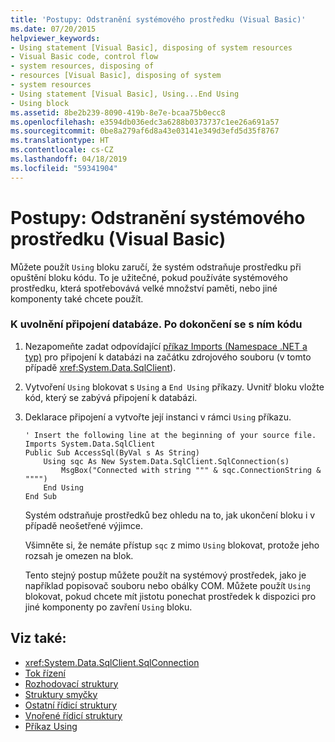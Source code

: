 ```yaml
---
title: 'Postupy: Odstranění systémového prostředku (Visual Basic)'
ms.date: 07/20/2015
helpviewer_keywords:
- Using statement [Visual Basic], disposing of system resources
- Visual Basic code, control flow
- system resources, disposing of
- resources [Visual Basic], disposing of system
- system resources
- Using statement [Visual Basic], Using...End Using
- Using block
ms.assetid: 8be2b239-8090-419b-8e7e-bcaa75b0ecc8
ms.openlocfilehash: e3594db036edc3a6288b0373737c1ee26a691a57
ms.sourcegitcommit: 0be8a279af6d8a43e03141e349d3efd5d35f8767
ms.translationtype: HT
ms.contentlocale: cs-CZ
ms.lasthandoff: 04/18/2019
ms.locfileid: "59341904"
---
```

# <a name="how-to-dispose-of-a-system-resource-visual-basic"></a>Postupy: Odstranění systémového prostředku (Visual Basic)
Můžete použít `Using` bloku zaručí, že systém odstraňuje prostředku při opuštění bloku kódu. To je užitečné, pokud používáte systémového prostředku, která spotřebovává velké množství paměti, nebo jiné komponenty také chcete použít.  
  
### <a name="to-dispose-of-a-database-connection-when-your-code-is-finished-with-it"></a>K uvolnění připojení databáze. Po dokončení se s ním kódu  
  
1. Nezapomeňte zadat odpovídající [příkaz Imports (Namespace .NET a typ)](../../../../visual-basic/language-reference/statements/imports-statement-net-namespace-and-type.md) pro připojení k databázi na začátku zdrojového souboru (v tomto případě <xref:System.Data.SqlClient>).  
  
2. Vytvoření `Using` blokovat s `Using` a `End Using` příkazy. Uvnitř bloku vložte kód, který se zabývá připojení k databázi.  
  
3. Deklarace připojení a vytvořte její instanci v rámci `Using` příkazu.  
  
    ```  
    ' Insert the following line at the beginning of your source file.  
    Imports System.Data.SqlClient  
    Public Sub AccessSql(ByVal s As String)  
        Using sqc As New System.Data.SqlClient.SqlConnection(s)  
            MsgBox("Connected with string """ & sqc.ConnectionString & """")  
        End Using  
    End Sub  
    ```  
  
     Systém odstraňuje prostředků bez ohledu na to, jak ukončení bloku i v případě neošetřené výjimce.  
  
     Všimněte si, že nemáte přístup `sqc` z mimo `Using` blokovat, protože jeho rozsah je omezen na blok.  
  
     Tento stejný postup můžete použít na systémový prostředek, jako je například popisovač souboru nebo obálky COM. Můžete použít `Using` blokovat, pokud chcete mít jistotu ponechat prostředek k dispozici pro jiné komponenty po zavření `Using` bloku.  
  
## <a name="see-also"></a>Viz také:

- <xref:System.Data.SqlClient.SqlConnection>
- [Tok řízení](../../../../visual-basic/programming-guide/language-features/control-flow/index.md)
- [Rozhodovací struktury](../../../../visual-basic/programming-guide/language-features/control-flow/decision-structures.md)
- [Struktury smyčky](../../../../visual-basic/programming-guide/language-features/control-flow/loop-structures.md)
- [Ostatní řídicí struktury](../../../../visual-basic/programming-guide/language-features/control-flow/other-control-structures.md)
- [Vnořené řídicí struktury](../../../../visual-basic/programming-guide/language-features/control-flow/nested-control-structures.md)
- [Příkaz Using](../../../../visual-basic/language-reference/statements/using-statement.md)
